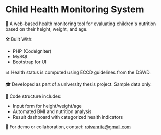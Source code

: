 # Child Health Monitoring System

📌 A web-based health monitoring tool for evaluating children's nutrition based on their height, weight, and age.

🛠️ Built With:
- PHP (CodeIgniter)
- MySQL
- Bootstrap for UI

📊 Health status is computed using ECCD guidelines from the DSWD.

🎓 Developed as part of a university thesis project. Sample data only.

🔐 Code structure includes:
- Input form for height/weight/age
- Automated BMI and nutrition analysis
- Result dashboard with categorized health indicators

💬 For demo or collaboration, contact: roivanrita@gmail.com
